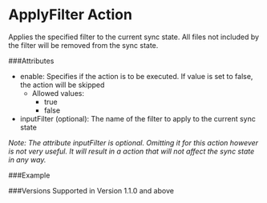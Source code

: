 ApplyFilter Action
==================
Applies the specified filter to the current sync state. All files not included
by the filter will be removed from the sync state.


###Attributes
- enable: Specifies if the action is to be executed. If value is set to false,
	the action will be skipped
	- Allowed values:
		- true
		- false
- inputFilter (optional): The name of the filter to apply to the current
  sync state


*Note: The attribute inputFilter is optional. Omitting it for this action
 however is not very useful. It will result in a action that will not affect
 the sync state in any way.*


###Example
	<applyFilter enable="true" inputFilter="_fileFilter"/>


###Versions
Supported in Version 1.1.0 and above
